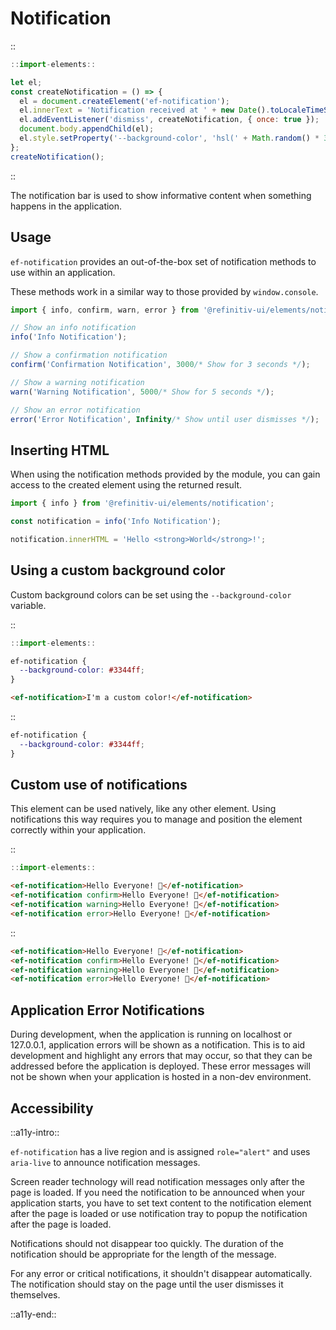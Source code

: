 <!--
type: page
title: Notification
location: ./elements/notification
layout: default
-->

# Notification
::
```javascript
::import-elements::

let el;
const createNotification = () => {
  el = document.createElement('ef-notification');
  el.innerText = 'Notification received at ' + new Date().toLocaleTimeString();
  el.addEventListener('dismiss', createNotification, { once: true });
  document.body.appendChild(el);
  el.style.setProperty('--background-color', 'hsl(' + Math.random() * 360 + ', 50%, 50%)');
};
createNotification();
```
::

The notification bar is used to show informative content when something happens in the application.

## Usage
`ef-notification` provides an out-of-the-box set of notification methods to use within an application.

These methods work in a similar way to those provided by `window.console`.

```javascript
import { info, confirm, warn, error } from '@refinitiv-ui/elements/notification';

// Show an info notification
info('Info Notification');

// Show a confirmation notification
confirm('Confirmation Notification', 3000/* Show for 3 seconds */);

// Show a warning notification
warn('Warning Notification', 5000/* Show for 5 seconds */);

// Show an error notification
error('Error Notification', Infinity/* Show until user dismisses */);
```

## Inserting HTML

When using the notification methods provided by the module, you can gain access to the created element using the returned result.

```javascript
import { info } from '@refinitiv-ui/elements/notification';

const notification = info('Info Notification');

notification.innerHTML = 'Hello <strong>World</strong>!';
```

## Using a custom background color

Custom background colors can be set using the `--background-color` variable.

::
```javascript
::import-elements::
```
```css
ef-notification {
  --background-color: #3344ff;
}
```
```html
<ef-notification>I'm a custom color!</ef-notification>
```
::

``` css
ef-notification {
  --background-color: #3344ff;
}
```

## Custom use of notifications

This element can be used natively, like any other element. Using notifications this way requires you to manage and position the element correctly within your application.

::
```javascript
::import-elements::
```
```html
<ef-notification>Hello Everyone! 👋</ef-notification>
<ef-notification confirm>Hello Everyone! 👋</ef-notification>
<ef-notification warning>Hello Everyone! 👋</ef-notification>
<ef-notification error>Hello Everyone! 👋</ef-notification>
```
::

``` html
<ef-notification>Hello Everyone! 👋</ef-notification>
<ef-notification confirm>Hello Everyone! 👋</ef-notification>
<ef-notification warning>Hello Everyone! 👋</ef-notification>
<ef-notification error>Hello Everyone! 👋</ef-notification>
```

## Application Error Notifications
During development, when the application is running on localhost or 127.0.0.1, application errors will be shown as a notification. This is to aid development and highlight any errors that may occur, so that they can be addressed before the application is deployed. These error messages will not be shown when your application is hosted in a non-dev environment.

## Accessibility
::a11y-intro::

`ef-notification` has a live region and is assigned `role="alert"` and uses `aria-live` to announce notification messages.

Screen reader technology will read notification messages only after the page is loaded. If you need the notification to be announced when your application starts, you have to set text content to the notification element after the page is loaded or use notification tray to popup the notification after the page is loaded.

Notifications should not disappear too quickly. The duration of the notification should be appropriate for the length of the message.

For any error or critical notifications, it shouldn't disappear automatically. The notification should stay on the page until the user dismisses it themselves.

::a11y-end::
